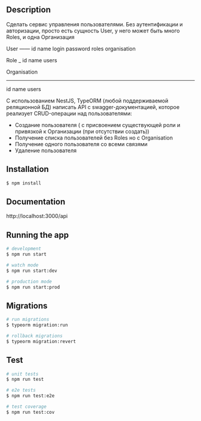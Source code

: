 ## Description

Сделать сервис управления пользователями.
Без аутентификации и авторизации, просто есть сущность User, у него может быть много Roles,  и одна Организация

User
——
id
name
login
password
roles
organisation


Role
_
id
name
users



Organisation
___
id
name
users

С использованием NestJS, TypeORM (любой поддерживаемой реляционной БД) написать API с swagger-документацией, которое реализует CRUD-операции над пользователями:

- Создание пользователя ( c присвоением существующей роли и привязкой к Организации (при отсутствии создать))
- Получение списка пользователей без Roles но с Organisation
- Получение одного пользователя со всеми связями
- Удаление пользователя


## Installation

```bash
$ npm install
```

## Documentation

http://localhost:3000/api


## Running the app

```bash
# development
$ npm run start

# watch mode
$ npm run start:dev

# production mode
$ npm run start:prod
```

## Migrations
```bash
# run migrations
$ typeorm migration:run

# rollback migrations
$ typeorm migration:revert
```

## Test

```bash
# unit tests
$ npm run test

# e2e tests
$ npm run test:e2e

# test coverage
$ npm run test:cov
```
